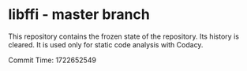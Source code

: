 # libffi - master branch

This repository contains the frozen state of the repository.
Its history is cleared. It is used only for static code
analysis with Codacy.

Commit Time: 1722652549